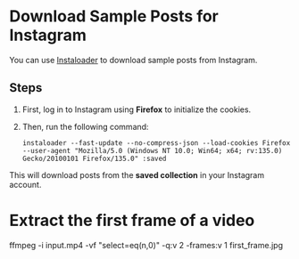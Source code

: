 # Download Sample Posts for Instagram  

You can use [Instaloader](https://instaloader.github.io) to download sample posts from Instagram.  

## Steps  

1. First, log in to Instagram using **Firefox** to initialize the cookies.  
2. Then, run the following command:  

   ```
   instaloader --fast-update --no-compress-json --load-cookies Firefox --user-agent "Mozilla/5.0 (Windows NT 10.0; Win64; x64; rv:135.0) Gecko/20100101 Firefox/135.0" :saved
   ```

This will download posts from the **saved collection** in your Instagram account.


# Extract the first frame of a video

ffmpeg -i input.mp4 -vf "select=eq(n\,0)" -q:v 2 -frames:v 1 first_frame.jpg